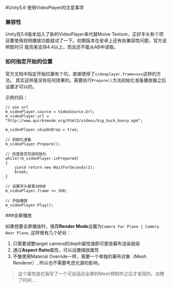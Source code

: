 #Unity5.6 使用VideoPlayer的注意事项

### 兼容性

Unity在5.6版本加入了新的VideoPlayer来代替Moive Texture，正好手头有个项目要使用视频播放功能就试了一下。初期版本在安卓上还有些兼容性问题，官方说明暂时只 能完美支持4.4以上，而且还不能从AB中读取。

### 如何指定开始的位置

官方文档中指定开始位置有个坑，直接使用了`videoplayer.frame=xxx`这样的方法。 其实这样是没有任何效果的。需要执行`Prepare()`方法初始化准备播放器之后设置才可以的。

示例代码：

```
// use url
m_videoPlayer.source = VideoSource.Url;
m_videoPlayer.url = "http://www.quirksmode.org/html5/videos/big_buck_bunny.mp4";

m_videoPlayer.skipOnDrop = true;

// 初始化准备
m_videoPlayer.Prepare();

// 检查是否完成初始化
while(!m_videoPlayer.isPrepared)
{
    yield return new WaitForSeconds(1);
    break;
}

// 设置开头是第100帧
m_videoPlayer.frame += 100;

// 开始播放
m_videoPlayer.Play();
```

###全屏播放

如果想要全屏播放时，推荐**Render Mode**设置为`Camera Far Plane | Camera Near Plane`, 这样做有几个好处：

1. 只需要调整target camera的depth属性值即可更改幕布渲染层级
2. 通过**Aspect Ratio**属性，可以设置缩放属性
3. 不像使用Material Override一样，需要一个单独的幕布对象（Mesh Renderer）, 所以也不需要考虑光源的影响。 

> 这个属性是在我写了一个可自适应全屏的Mesh预制件之后才发现的。白瞎了时间...

